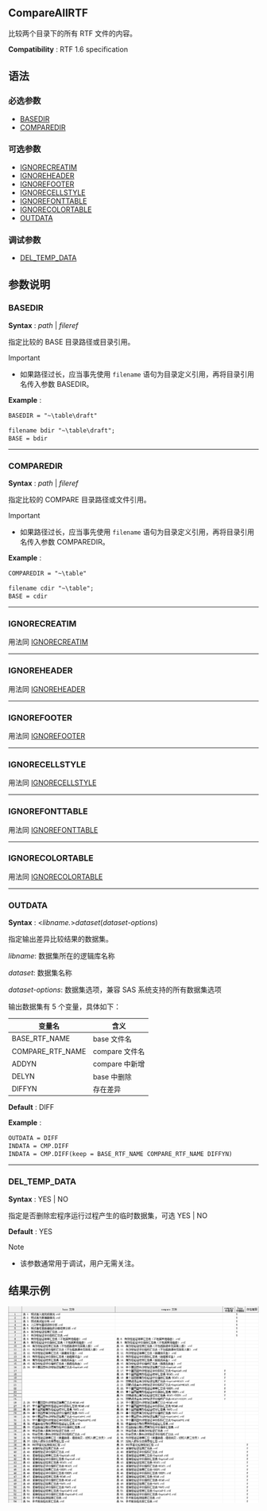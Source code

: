 ## CompareAllRTF

比较两个目录下的所有 RTF 文件的内容。

**Compatibility** : RTF 1.6 specification

## 语法

### 必选参数

- [BASEDIR](#basedir)
- [COMPAREDIR](#comparedir)

### 可选参数

- [IGNORECREATIM](#ignorecreatim)
- [IGNOREHEADER](#ignoreheader)
- [IGNOREFOOTER](#ignorefooter)
- [IGNORECELLSTYLE](#ignorecellstyle)
- [IGNOREFONTTABLE](#ignorefonttable)
- [IGNORECOLORTABLE](#ignorecolortable)
- [OUTDATA](#outdata)

### 调试参数

- [DEL_TEMP_DATA](#del_temp_data)

## 参数说明

### BASEDIR

**Syntax** : _path_ | _fileref_

指定比较的 BASE 目录路径或目录引用。

> [!IMPORTANT]
>
> - 如果路径过长，应当事先使用 `filename` 语句为目录定义引用，再将目录引用名传入参数 BASEDIR。

**Example** :

```sas
BASEDIR = "~\table\draft"
```

```sas
filename bdir "~\table\draft";
BASE = bdir
```

---

### COMPAREDIR

**Syntax** : _path_ | _fileref_

指定比较的 COMPARE 目录路径或文件引用。

> [!IMPORTANT]
>
> - 如果路径过长，应当事先使用 `filename` 语句为目录定义引用，再将目录引用名传入参数 COMPAREDIR。

**Example** :

```sas
COMPAREDIR = "~\table"
```

```sas
filename cdir "~\table";
BASE = cdir
```

---

### IGNORECREATIM

用法同 [IGNORECREATIM](./CompareRTF.md#ignorecreatim)

---

### IGNOREHEADER

用法同 [IGNOREHEADER](./CompareRTF.md#ignoreheader)

---

### IGNOREFOOTER

用法同 [IGNOREFOOTER](./CompareRTF.md#ignorefooter)

---

### IGNORECELLSTYLE

用法同 [IGNORECELLSTYLE](./CompareRTF.md#ignorecellstyle)

---

### IGNOREFONTTABLE

用法同 [IGNOREFONTTABLE](./CompareRTF.md#ignorefonttable)

---

### IGNORECOLORTABLE

用法同 [IGNORECOLORTABLE](./CompareRTF.md#ignorecolortable)

---

### OUTDATA

**Syntax** : <_libname._>_dataset_(_dataset-options_)

指定输出差异比较结果的数据集。

_libname_: 数据集所在的逻辑库名称

_dataset_: 数据集名称

_dataset-options_: 数据集选项，兼容 SAS 系统支持的所有数据集选项

输出数据集有 5 个变量，具体如下：

| 变量名           | 含义           |
| ---------------- | -------------- |
| BASE_RTF_NAME    | base 文件名    |
| COMPARE_RTF_NAME | compare 文件名 |
| ADDYN            | compare 中新增 |
| DELYN            | base 中删除    |
| DIFFYN           | 存在差异       |

**Default** : DIFF

**Example** :

```sas
OUTDATA = DIFF
INDATA = CMP.DIFF
INDATA = CMP.DIFF(keep = BASE_RTF_NAME COMPARE_RTF_NAME DIFFYN)
```

---

### DEL_TEMP_DATA

**Syntax** : YES | NO

指定是否删除宏程序运行过程产生的临时数据集，可选 YES | NO

**Default** : YES

> [!NOTE]
>
> - 该参数通常用于调试，用户无需关注。

## 结果示例

![](./assets/CompareAllRTF-regular-result.png)
